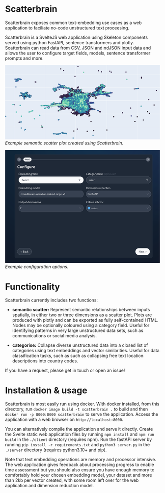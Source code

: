 # Scatterbrain

Scatterbrain exposes common text-embedding use cases as a web application to faciliate no-code unstructured text proceesing.

Scatterbrain is a SvelteJS web application using Skeleton components served using python FastAPI, sentence transformers and plotly. Scatterbrain can read data from CSV, JSON and ndJSON input data and allows the user to configure target fields, models, sentence transformer prompts and more.

![Image](./assets/image.png)
*Example semantic scatter plot created using Scatterbrain.*

![Image](./assets/image2.png)
*Example configuration options.*

# Functionality

Scatterbrain currently includes two functions:

- **semantic scatter:** Represent semantic relationships between inputs spatially, in either two or three dimensions as a scatter plot. Plots are produced with plotly and can be exported as fully self-contained HTML. Nodes may be optionally coloured using a category field. Useful for identifying patterns in very large unstructured data sets, such as communications or social media analysis. 

- **categorise:** Collapse diverse unstructured data into a closed list of categories using text embeddings and vector similarities. Useful for data classification tasks, such as such as collapsing free text location descriptions into country codes.

If you have a request, please get in touch or open an issue!

# Installation & usage

Scatterbrain is most easily run using docker. With docker installed, from this directory, run `docker image build -t scatterbrain .` to build and then `docker run -p 8000:8000 scatterbrain` to serve the application. Access the application with a web browser on `http://localhost:8000`.

You can alternatively compile the application and serve it directly. Create the Svelte static web application files by running `npm install` and `npm run build` in the `./client` directory (requires npm). Run the fastAPI server by running `pip install -r requirements.txt` and `python3 server.py` in the `./server` directory (requires python3.10+ and pip).

Note that text embedding operations are memory and processor intensive. The web application gives feedback about processing progress to enable time assessment but you should also ensure you have enough memory to comfortably hold your chosen embedding model, your dataset and more than 2kb per vector created, with some room left over for the web application and dimension reduction model.  

